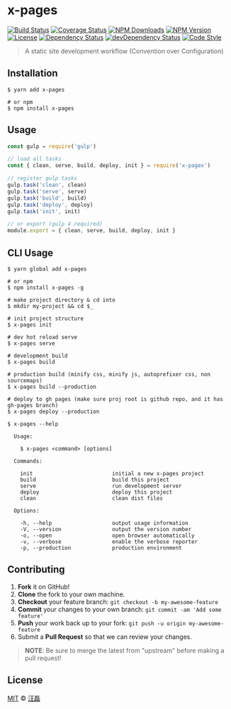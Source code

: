 # x-pages

[![Build Status][travis-image]][travis-url]
[![Coverage Status][codecov-image]][codecov-url]
[![NPM Downloads][downloads-image]][downloads-url]
[![NPM Version][version-image]][version-url]
[![License][license-image]][license-url]
[![Dependency Status][dependency-image]][dependency-url]
[![devDependency Status][devdependency-image]][devdependency-url]
[![Code Style][style-image]][style-url]

> A static site development workflow (Convention over Configuration)

## Installation

```shell
$ yarn add x-pages

# or npm
$ npm install x-pages
```

## Usage

```javascript
const gulp = require('gulp')

// load all tasks
const { clean, serve, build, deploy, init } = require('x-pages')

// register gulp tasks
gulp.task('clean', clean)
gulp.task('serve', serve)
gulp.task('build', build)
gulp.task('deploy', deploy)
gulp.task('init', init)

// or export (gulp 4 required)
module.export = { clean, serve, build, deploy, init }
```

## CLI Usage

```shell
$ yarn global add x-pages

# or npm
$ npm install x-pages -g

# make project directory & cd into
$ mkdir my-project && cd $_

# init project structure
$ x-pages init

# dev hot reload serve
$ x-pages serve

# development build
$ x-pages build

# production build (minify css, minify js, autoprefixer css, non sourcemaps)
$ x-pages build --production

# deploy to gh pages (make sure proj root is github repo, and it has gh-pages branch)
$ x-pages deploy --production
```

```shell
$ x-pages --help

  Usage:

    $ x-pages <command> [options]

  Commands:

    init                         initial a new x-pages project
    build                        build this project
    serve                        run development server
    deploy                       deploy this project
    clean                        clean dist files

  Options:

    -h, --help                   output usage information
    -V, --version                output the version number
    -o, --open                   open browser automatically
    -v, --verbose                enable the verbose reporter
    -p, --production             production environment
```

## Contributing

1. **Fork** it on GitHub!
2. **Clone** the fork to your own machine.
3. **Checkout** your feature branch: `git checkout -b my-awesome-feature`
4. **Commit** your changes to your own branch: `git commit -am 'Add some feature'`
5. **Push** your work back up to your fork: `git push -u origin my-awesome-feature`
6. Submit a **Pull Request** so that we can review your changes.

> **NOTE**: Be sure to merge the latest from "upstream" before making a pull request!

## License

[MIT](LICENSE) &copy; [汪磊](https://zce.me/)



[travis-image]: https://img.shields.io/travis/zce/x-pages.svg
[travis-url]: https://travis-ci.org/zce/x-pages
[codecov-image]: https://img.shields.io/codecov/c/github/zce/x-pages.svg
[codecov-url]: https://codecov.io/gh/zce/x-pages
[downloads-image]: https://img.shields.io/npm/dm/x-pages.svg
[downloads-url]: https://npmjs.org/package/x-pages
[version-image]: https://img.shields.io/npm/v/x-pages.svg
[version-url]: https://npmjs.org/package/x-pages
[license-image]: https://img.shields.io/npm/l/x-pages.svg
[license-url]: https://github.com/zce/x-pages/blob/master/LICENSE
[dependency-image]: https://img.shields.io/david/zce/x-pages.svg
[dependency-url]: https://david-dm.org/zce/x-pages
[devdependency-image]: https://img.shields.io/david/dev/zce/x-pages.svg
[devdependency-url]: https://david-dm.org/zce/x-pages?type=dev
[style-image]: https://img.shields.io/badge/code_style-standard-brightgreen.svg
[style-url]: http://standardjs.com
